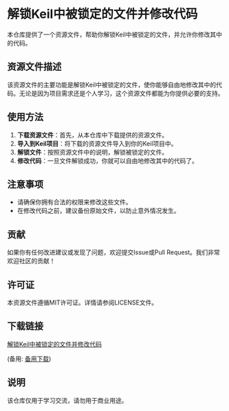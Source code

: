 # 解锁Keil中被锁定的文件并修改代码

本仓库提供了一个资源文件，帮助你解锁Keil中被锁定的文件，并允许你修改其中的代码。

## 资源文件描述

该资源文件的主要功能是解锁Keil中被锁定的文件，使你能够自由地修改其中的代码。无论是因为项目需求还是个人学习，这个资源文件都能为你提供必要的支持。

## 使用方法

1. **下载资源文件**：首先，从本仓库中下载提供的资源文件。
2. **导入到Keil项目**：将下载的资源文件导入到你的Keil项目中。
3. **解锁文件**：按照资源文件中的说明，解锁被锁定的文件。
4. **修改代码**：一旦文件解锁成功，你就可以自由地修改其中的代码了。

## 注意事项

- 请确保你拥有合法的权限来修改这些文件。
- 在修改代码之前，建议备份原始文件，以防止意外情况发生。

## 贡献

如果你有任何改进建议或发现了问题，欢迎提交Issue或Pull Request。我们非常欢迎社区的贡献！

## 许可证

本资源文件遵循MIT许可证。详情请参阅LICENSE文件。

## 下载链接
[解锁Keil中被锁定的文件并修改代码](https://pan.quark.cn/s/e0673ccc76dd) 

(备用: [备用下载](https://pan.baidu.com/s/1iBKHwbQYOmT6ENXLL8F9bQ?pwd=1234))

## 说明

该仓库仅用于学习交流，请勿用于商业用途。
